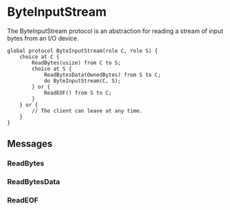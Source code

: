 ByteInputStream
===============

The ByteInputStream protocol is an abstraction for reading a stream of input bytes from an I/O device.

```scribble
global protocol ByteInputStream(role C, role S) {
	choice at C {
		ReadBytes(usize) from C to S;
		choice at S {
			ReadBytesData(OwnedBytes) from S to C;
			do ByteInputStream(C, S);
		} or {
			ReadEOF() from S to C;
		}
	} or {
		// The client can leave at any time.
	}
}
```

Messages
--------

### ReadBytes

### ReadBytesData

### ReadEOF
